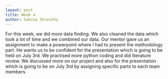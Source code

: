 ```yaml
---
layout: post
title: Week 4
author: Sakina Shrestha
---
```


For this week, we did more data finding. We also cleaned the data which took a lot of time and we combined our data. Our mentor gave us an assignment to make a powerpoint where I had to present the methodology part. He wants us to be confident for the presentation which is going to be held on July 3rd. We practised more python coding and did literature review. We discussed more on our project and also for the presentation which is going to be on July 3rd by assigning specific parts to each team members.
